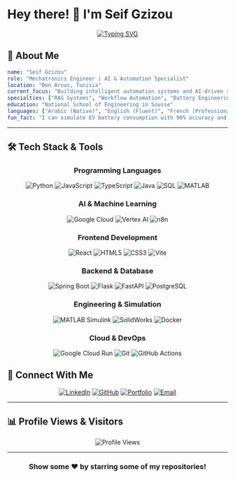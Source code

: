 # Hey there! 👋 I'm Seif Gzizou

<div align="center">
  
[![Typing SVG](https://readme-typing-svg.herokuapp.com?font=Fira+Code&weight=600&size=28&pause=1000&color=00D9FF&center=true&vCenter=true&width=700&lines=Mechatronics+Engineer;AI+%26+Automation+Specialist;Building+Intelligent+Systems;Always+Learning+New+Things)](https://git.io/typing-svg)

</div>

## 🚀 About Me

```yaml
name: "Seif Gzizou"
role: "Mechatronics Engineer | AI & Automation Specialist"
location: "Ben Arous, Tunisia"
current_focus: "Building intelligent automation systems and AI-driven solutions"
specialties: ["RAG Systems", "Workflow Automation", "Battery Engineering", "EV Technology"]
education: "National School of Engineering in Sousse"
languages: ["Arabic (Native)", "English (Fluent)", "French (Professional)"]
fun_fact: "I can simulate EV battery consumption with 90% accuracy and automate HR processes!"
```

---

## 🛠️ Tech Stack & Tools

<div align="center">

### Programming Languages
![Python](https://img.shields.io/badge/-Python-3776AB?style=for-the-badge&logo=python&logoColor=white)
![JavaScript](https://img.shields.io/badge/-JavaScript-F7DF1E?style=for-the-badge&logo=javascript&logoColor=black)
![TypeScript](https://img.shields.io/badge/-TypeScript-3178C6?style=for-the-badge&logo=typescript&logoColor=white)
![Java](https://img.shields.io/badge/-Java-007396?style=for-the-badge&logo=java&logoColor=white)
![SQL](https://img.shields.io/badge/-SQL-4479A1?style=for-the-badge&logo=mysql&logoColor=white)
![MATLAB](https://img.shields.io/badge/-MATLAB-0076A8?style=for-the-badge&logo=mathworks&logoColor=white)

### AI & Machine Learning
![Google Cloud](https://img.shields.io/badge/-Google%20Cloud-4285F4?style=for-the-badge&logo=google-cloud&logoColor=white)
![Vertex AI](https://img.shields.io/badge/-Vertex%20AI-4285F4?style=for-the-badge&logo=google-cloud&logoColor=white)
![n8n](https://img.shields.io/badge/-n8n-EA4B71?style=for-the-badge&logo=n8n&logoColor=white)

### Frontend Development
![React](https://img.shields.io/badge/-React-61DAFB?style=for-the-badge&logo=react&logoColor=black)
![HTML5](https://img.shields.io/badge/-HTML5-E34F26?style=for-the-badge&logo=html5&logoColor=white)
![CSS3](https://img.shields.io/badge/-CSS3-1572B6?style=for-the-badge&logo=css3&logoColor=white)
![Vite](https://img.shields.io/badge/-Vite-646CFF?style=for-the-badge&logo=vite&logoColor=white)

### Backend & Database
![Spring Boot](https://img.shields.io/badge/-Spring%20Boot-6DB33F?style=for-the-badge&logo=spring-boot&logoColor=white)
![Flask](https://img.shields.io/badge/-Flask-000000?style=for-the-badge&logo=flask&logoColor=white)
![FastAPI](https://img.shields.io/badge/-FastAPI-009688?style=for-the-badge&logo=fastapi&logoColor=white)
![PostgreSQL](https://img.shields.io/badge/-PostgreSQL-336791?style=for-the-badge&logo=postgresql&logoColor=white)

### Engineering & Simulation
![MATLAB Simulink](https://img.shields.io/badge/-Simulink-0076A8?style=for-the-badge&logo=mathworks&logoColor=white)
![SolidWorks](https://img.shields.io/badge/-SolidWorks-FF0000?style=for-the-badge&logo=dassaultsystemes&logoColor=white)
![Docker](https://img.shields.io/badge/-Docker-2496ED?style=for-the-badge&logo=docker&logoColor=white)

### Cloud & DevOps
![Google Cloud Run](https://img.shields.io/badge/-Cloud%20Run-4285F4?style=for-the-badge&logo=google-cloud&logoColor=white)
![Git](https://img.shields.io/badge/-Git-F05032?style=for-the-badge&logo=git&logoColor=white)
![GitHub Actions](https://img.shields.io/badge/-GitHub%20Actions-2088FF?style=for-the-badge&logo=github-actions&logoColor=white)

</div>


## 🤝 Connect With Me

<div align="center">
  
[![LinkedIn](https://img.shields.io/badge/-seif%20gzizou-0077B5?style=for-the-badge&logo=linkedin&logoColor=white)](https://linkedin.com/in/seif-gzizou)
[![GitHub](https://img.shields.io/badge/-gzizouseif24-181717?style=for-the-badge&logo=github&logoColor=white)](https://github.com/gzizouseif24)
[![Portfolio](https://img.shields.io/badge/-Projects%20Folder-000000?style=for-the-badge&logo=vercel&logoColor=white)](https://github.com/gzizouseif24?tab=repositories)
[![Email](https://img.shields.io/badge/-gzizou.seif@gmail.com-D14836?style=for-the-badge&logo=gmail&logoColor=white)](mailto:gzizou.seif@gmail.com)

</div>

---

## 📊 Profile Views & Visitors

<div align="center">
  
![Profile Views](https://komarev.com/ghpvc/?username=gzizouseif24&color=blueviolet&style=for-the-badge)

</div>

---

<div align="center">
  
### Show some ❤️ by starring some of my repositories!

</div>
